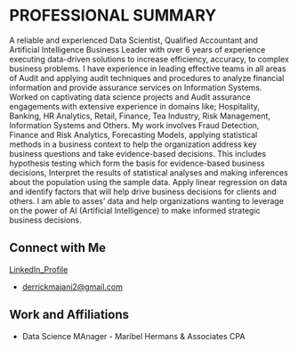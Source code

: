 # PROFESSIONAL SUMMARY 
A reliable and experienced Data Scientist, Qualified Accountant and Artificial 
Intelligence Business Leader with over 6 years of experience executing data-driven 
solutions to increase efficiency, accuracy, to complex business problems. I have 
experience in leading effective teams in all areas of Audit and applying audit techniques 
and procedures to analyze financial information and provide assurance services on 
Information Systems.
Worked on captivating data science projects and Audit assurance engagements with 
extensive experience in domains like; Hospitality, Banking, HR Analytics, Retail, Finance, 
Tea Industry, Risk Management, Information Systems and Others.
My work involves Fraud Detection, Finance and Risk Analytics, Forecasting Models, 
applying statistical methods in a business context to help the organization address key 
business questions and take evidence-based decisions. This includes hypothesis testing 
which form the basis for evidence-based business decisions, Interpret the results of 
statistical analyses and making inferences about the population using the sample data. 
Apply linear regression on data and identify factors that will help drive business 
decisions for clients and others. I am able to asses’ data and help organizations wanting 
to leverage on the power of AI (Artificial Intelligence) to make informed strategic 
business decisions. 

## Connect with Me

[LinkedIn_Profile](https://www.linkedin.com/in/derrick-majani-a75aa2104/)
- derrickmajani2@gmail.com


## Work and Affiliations
- Data Science MAnager - Maribel Hermans & Associates CPA
